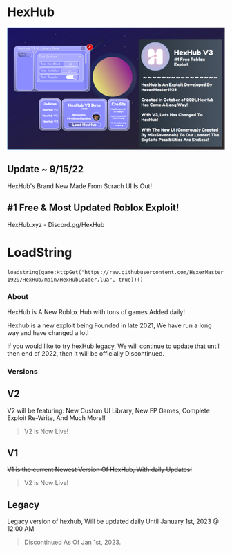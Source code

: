 # HexHub

![HexHub Banner](https://raw.githubusercontent.com/HexerMaster1929/HexHub/main/HexHubBanner2.png)

## Update ~ 9/15/22

HexHub's Brand New Made From Scrach UI Is Out!

## #1 Free & Most Updated Roblox Exploit!

HexHub.xyz - Discord.gg/HexHub

# LoadString

`loadstring(game:HttpGet("https://raw.githubusercontent.com/HexerMaster1929/HexHub/main/HexHubLoader.lua", true))()`

### About

HexHub is A New Roblox Hub with tons of games Added daily!

Hexhub is a new exploit being Founded in late 2021, We have run a long way and have changed a lot!

If you would like to try hexHub legacy, We will continue to update that until then end of 2022, then it will be officially Discontinued.

### Versions

## V2 

V2 will be featuring: New Custom UI Library, New FP Games, Complete Exploit Re-Write, And Much More!!

> V2 is Now Live!

## V1

~~V1 is the current Newest Version Of HexHub, With daily Updates!~~

> V2 is Now Live!

## Legacy

Legacy version of hexhub, Will be updated daily Until January 1st, 2023 @ 12:00 AM

> Discontinued As Of Jan 1st, 2023.
